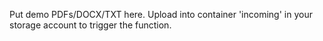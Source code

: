 Put demo PDFs/DOCX/TXT here. Upload into container 'incoming' in your storage account to trigger the function.
